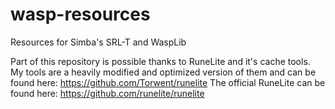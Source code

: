 # wasp-resources
Resources for Simba's SRL-T and WaspLib
 
Part of this repository is possible thanks to RuneLite and it's cache tools.
My tools are a heavily modified and optimized version of them and can be found here: https://github.com/Torwent/runelite
The official RuneLite can be found here: https://github.com/runelite/runelite 
